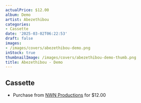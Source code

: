 ```yaml
---
actualPrice: $12.00
album: Demo
artist: Abezethibou
categories:
- Cassette
date: '2025-03-02T06:22:53'
draft: false
images:
- /images/covers/abezethibou-demo.png
inStock: true
thumbnailImage: /images/covers/abezethibou-demo-thumb.png
title: Abezethibou - Demo
---
```


## Cassette
* Purchase from [NWN Productions](http://shop.nwnprod.com/index.php?route=product/product&path=73&product_id=30814&sort=pd.name&order=ASC) for $12.00

